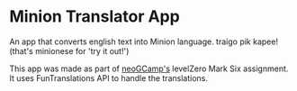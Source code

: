 # Minion Translator App
An app that converts english text into Minion language. traigo pik kapee! (that's minionese for 'try it out!')

This app was made as part of [neoGCamp's](https://neog.camp/) levelZero Mark Six assignment. It uses FunTranslations API to handle the translations.
